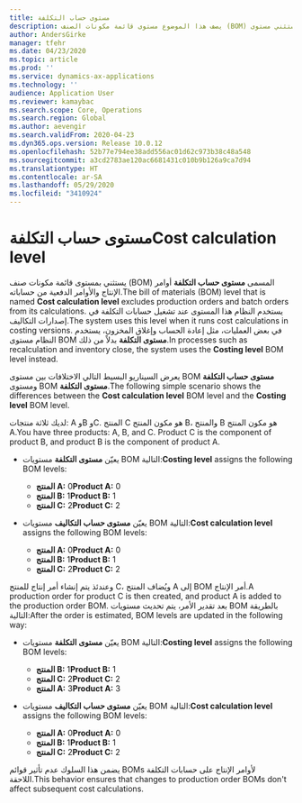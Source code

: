 ```yaml
---
title: مستوى حساب التكلفة
description: يصف هذا الموضوع مستوى قائمة مكونات الصنف (BOM) الذي يسمى مستوى حساب التكلفة. يستثني مستوى BOM هذا أوامر الإنتاج والأوامر الدفعية من حساباته.
author: AndersGirke
manager: tfehr
ms.date: 04/23/2020
ms.topic: article
ms.prod: ''
ms.service: dynamics-ax-applications
ms.technology: ''
audience: Application User
ms.reviewer: kamaybac
ms.search.scope: Core, Operations
ms.search.region: Global
ms.author: aevengir
ms.search.validFrom: 2020-04-23
ms.dyn365.ops.version: Release 10.0.12
ms.openlocfilehash: 52b77e794ee38add556ac01d62c973b38c48a548
ms.sourcegitcommit: a3cd2783ae120ac6681431c010b9b126a9ca7d94
ms.translationtype: HT
ms.contentlocale: ar-SA
ms.lasthandoff: 05/29/2020
ms.locfileid: "3410924"
---
```

# <a name="cost-calculation-level"></a><span data-ttu-id="c91d4-104">مستوى حساب التكلفة</span><span class="sxs-lookup"><span data-stu-id="c91d4-104">Cost calculation level</span></span>

<span data-ttu-id="c91d4-105">يستثني بمستوى قائمة مكونات صنف (BOM) المسمى **مستوى حساب التكلفة** أوامر الإنتاج والأوامر الدفعية من حساباته.</span><span class="sxs-lookup"><span data-stu-id="c91d4-105">The bill of materials (BOM) level that is named **Cost calculation level** excludes production orders and batch orders from its calculations.</span></span> <span data-ttu-id="c91d4-106">يستخدم النظام هذا المستوى عند تشغيل حسابات التكلفة في إصدارات التكاليف.</span><span class="sxs-lookup"><span data-stu-id="c91d4-106">The system uses this level when it runs cost calculations in costing versions.</span></span> <span data-ttu-id="c91d4-107">في بعض العمليات، مثل إعادة الحساب وإغلاق المخزون، يستخدم النظام مستوى BOM **مستوى التكلفة** بدلاً من ذلك.</span><span class="sxs-lookup"><span data-stu-id="c91d4-107">In processes such as recalculation and inventory close, the system uses the **Costing level** BOM level instead.</span></span>

<span data-ttu-id="c91d4-108">يعرض السيناريو البسيط التالي الاختلافات بين مستوى BOM **مستوى حساب التكلفة** ومستوى BOM **مستوى التكلفة**.</span><span class="sxs-lookup"><span data-stu-id="c91d4-108">The following simple scenario shows the differences between the **Cost calculation level** BOM level and the **Costing level** BOM level.</span></span>

<span data-ttu-id="c91d4-109">لديك ثلاثة منتجات: A وB وC. المنتج C هو مكون المنتج B، والمنتج B هو مكون المنتج A.</span><span class="sxs-lookup"><span data-stu-id="c91d4-109">You have three products: A, B, and C. Product C is the component of product B, and product B is the component of product A.</span></span>

- <span data-ttu-id="c91d4-110">يعيّن **مستوى التكلفة** مستويات BOM التالية:</span><span class="sxs-lookup"><span data-stu-id="c91d4-110">**Costing level** assigns the following BOM levels:</span></span>

    - <span data-ttu-id="c91d4-111">**المنتج A:** 0</span><span class="sxs-lookup"><span data-stu-id="c91d4-111">**Product A:** 0</span></span>
    - <span data-ttu-id="c91d4-112">**المنتج B:** 1</span><span class="sxs-lookup"><span data-stu-id="c91d4-112">**Product B:** 1</span></span>
    - <span data-ttu-id="c91d4-113">**المنتج C:** 2</span><span class="sxs-lookup"><span data-stu-id="c91d4-113">**Product C:** 2</span></span>

- <span data-ttu-id="c91d4-114">يعيّن **مستوى حساب التكاليف** مستويات BOM التالية:</span><span class="sxs-lookup"><span data-stu-id="c91d4-114">**Cost calculation level** assigns the following BOM levels:</span></span>

    - <span data-ttu-id="c91d4-115">**المنتج A:** 0</span><span class="sxs-lookup"><span data-stu-id="c91d4-115">**Product A:** 0</span></span>
    - <span data-ttu-id="c91d4-116">**المنتج B:** 1</span><span class="sxs-lookup"><span data-stu-id="c91d4-116">**Product B:** 1</span></span>
    - <span data-ttu-id="c91d4-117">**المنتج C:** 2</span><span class="sxs-lookup"><span data-stu-id="c91d4-117">**Product C:** 2</span></span>

<span data-ttu-id="c91d4-118">وعندئذ يتم إنشاء أمر إنتاج للمنتج C، ويُضاف المنتج A إلى BOM أمر الإنتاج.</span><span class="sxs-lookup"><span data-stu-id="c91d4-118">A production order for product C is then created, and product A is added to the production order BOM.</span></span> <span data-ttu-id="c91d4-119">بعد تقدير الأمر، يتم تحديث مستويات BOM بالطريقة التالية:</span><span class="sxs-lookup"><span data-stu-id="c91d4-119">After the order is estimated, BOM levels are updated in the following way:</span></span>

- <span data-ttu-id="c91d4-120">يعيّن **مستوى التكلفة** مستويات BOM التالية:</span><span class="sxs-lookup"><span data-stu-id="c91d4-120">**Costing level** assigns the following BOM levels:</span></span>

    - <span data-ttu-id="c91d4-121">**المنتج B:** 1</span><span class="sxs-lookup"><span data-stu-id="c91d4-121">**Product B:** 1</span></span>
    - <span data-ttu-id="c91d4-122">**المنتج C:** 2</span><span class="sxs-lookup"><span data-stu-id="c91d4-122">**Product C:** 2</span></span>
    - <span data-ttu-id="c91d4-123">**المنتج A:** 3</span><span class="sxs-lookup"><span data-stu-id="c91d4-123">**Product A:** 3</span></span>

- <span data-ttu-id="c91d4-124">يعيّن **مستوى حساب التكاليف** مستويات BOM التالية:</span><span class="sxs-lookup"><span data-stu-id="c91d4-124">**Cost calculation level** assigns the following BOM levels:</span></span>

    - <span data-ttu-id="c91d4-125">**المنتج A:** 0</span><span class="sxs-lookup"><span data-stu-id="c91d4-125">**Product A:** 0</span></span>
    - <span data-ttu-id="c91d4-126">**المنتج B:** 1</span><span class="sxs-lookup"><span data-stu-id="c91d4-126">**Product B:** 1</span></span>
    - <span data-ttu-id="c91d4-127">**المنتج C:** 2</span><span class="sxs-lookup"><span data-stu-id="c91d4-127">**Product C:** 2</span></span>

<span data-ttu-id="c91d4-128">يضمن هذا السلوك عدم تأثير قوائم BOMs لأوامر الإنتاج على حسابات التكلفة اللاحقة.</span><span class="sxs-lookup"><span data-stu-id="c91d4-128">This behavior ensures that changes to production order BOMs don't affect subsequent cost calculations.</span></span>
